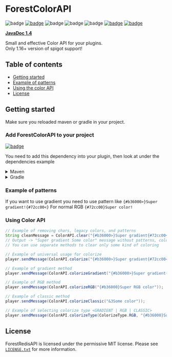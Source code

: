 # ForestColorAPI
![badge](https://img.shields.io/github/v/release/ForestTechMC/ForestColorAPI)
[![badge](https://jitpack.io/v/ForestTechMC/ForestColorAPI.svg)](https://jitpack.io/#ForestTechMC/ForestColorAPI)
![badge](https://img.shields.io/github/downloads/ForestTechMC/ForestColorAPI/total)
![badge](https://img.shields.io/github/last-commit/ForestTechMC/ForestColorAPI)
![badge](https://img.shields.io/badge/platform-spigot%20%7C%20bungeecord-lightgrey)
[![badge](https://img.shields.io/discord/896466173166747650?label=discord)](https://discord.gg/2PpdrfxhD4)
[![badge](https://img.shields.io/github/license/ForestTechMC/ForestColorAPI)](https://github.com/ForestTechMC/ForestColorAPI/blob/master/LICENSE.txt)

**[JavaDoc 1.4](https://foresttechmc.github.io/ForestColorAPI/1.4/)**

Small and effective Color API for your plugins.\
Only 1.16+ version of spigot support!

## Table of contents

* [Getting started](#getting-started)
* [Example of patterns](#example-of-patterns)
* [Using the color API](#using-color-api)
* [License](#license)

## Getting started

Make sure you reloaded maven or gradle in your project.

### Add ForestColorAPI to your project

[![badge](https://jitpack.io/v/ForestTechMC/ForestColorAPI.svg)](https://jitpack.io/#ForestTechMC/ForestColorAPI)

You need to add this dependency into your plugin, then look at under the dependencies example

<details>
    <summary>Maven</summary>

```xml
<repositories>
    <repository>
        <id>jitpack.io</id>
        <url>https://jitpack.io</url>
    </repository>
</repositories>

<dependencies>
    <dependency>
        <groupId>com.github.ForestTechMC</groupId>
        <artifactId>ForestColorAPI</artifactId>
        <version>VERSION</version>
        <scope>compile</scope>
    </dependency>
</dependencies>
```
</details>

<details>
    <summary>Gradle</summary>

```gradle
allprojects {
    repositories {
        ...
        maven { url 'https://jitpack.io' }
    }
}

dependencies {
    implementation 'com.github.ForestTechMC:ForestColorAPI:VERSION'
}
```
</details>

### Example of patterns

If you want to use gradient you need to use pattern like `{#b36000>}Super gradient!{#72cc00<}`
For normal RGB `{#72cc00}Super color!`


### Using Color API

```java
// Example of removing chars, legacy colors, and patterns
String cleanMessage = ColorAPI.clear("{#b36000>}Super gradient{#72cc00<} &3Some color");
// Output -> "Super gradient Some color" message without patterns, colors, chars...
// You can use separate methods to clear only some kind of coloring

// Example of universal usage for colorize
player.sendMessage(ColorAPI.colorize("{#b36000>}Super gradient{#72cc00<} {#b36000}Super RGB color"));

// Example of gradient method
player.sendMessage(ColorAPI.colorizeGradient("{#b36000>}Super gradient{#72cc00<}"));

// Example of RGB method
player.sendMessage(ColorAPI.colorizeRGB("{#b36000}Super RGB color"));

// Example of classic method
player.sendMessage(ColorAPI.colorizeClassic("&3Some color"));

// Example of selecting colorize type <GRADIENT | RGB | CLASSIC>
player.sendMessage(ColorAPI.colorizeType(ColorizeType.RGB, "{#b36000}Super RGB color"));
```

## License
ForestRedisAPI is licensed under the permissive MIT license. Please see [`LICENSE.txt`](https://github.com/ForestTechMC/ForestColorAPI/blob/master/LICENSE.txt) for more information.
